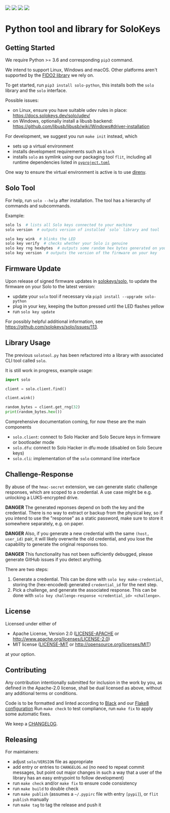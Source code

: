 ![](https://img.shields.io/pypi/l/solo-python.svg?style=flat) ![](https://img.shields.io/pypi/pyversions/solo-python.svg?style=flat) ![](https://img.shields.io/pypi/v/solo-python.svg) ![](https://img.shields.io/pypi/wheel/solo-python.svg?style=flat)

# Python tool and library for SoloKeys

## Getting Started
We require Python >= 3.6 and corresponding `pip3` command.

We intend to support Linux, Windows and macOS. Other platforms aren't supported by the [FIDO2 library](https://github.com/Yubico/python-fido2) we rely on.

To get started, run `pip3 install solo-python`, this installs both the `solo` library and the `solo` interface.

Possible issues:

- on Linux, ensure you have suitable udev rules in place: <https://docs.solokeys.dev/solo/udev/>
- on Windows, optionally install a libusb backend: <https://github.com/libusb/libusb/wiki/Windows#driver-installation>

For development, we suggest you run `make init` instead, which

- sets up a virtual environment
- installs development requirements such as `black`
- installs `solo` as symlink using our packaging tool `flit`, including all runtime dependencies listed in [`pyproject.toml`](pyproject.toml)

One way to ensure the virtual environment is active is to use [direnv](https://direnv.net/).

## Solo Tool
For help, run `solo --help` after installation. The tool has a hierarchy of commands and subcommands.

Example:

```bash
solo ls  # lists all Solo keys connected to your machine
solo version  # outputs version of installed `solo` library and tool

solo key wink  # blinks the LED
solo key verify  # checks whether your Solo is genuine
solo key rng hexbytes  # outputs some random hex bytes generated on your key
solo key version  # outputs the version of the firmware on your key
```

## Firmware Update

Upon release of signed firmware updates in [solokeys/solo](https://github.com/solokeys/solo),
to update the firmware on your Solo to the latest version:

- update your `solo` tool if necessary via `pip3 install --upgrade solo-python`
- plug in your key, keeping the button pressed until the LED flashes yellow
- run `solo key update`

For possibly helpful additional information, see <https://github.com/solokeys/solo/issues/113>.

## Library Usage

The previous `solotool.py` has been refactored into a library with associated CLI tool called `solo`.

It is still work in progress, example usage:

```python
import solo

client = solo.client.find()

client.wink()

random_bytes = client.get_rng(32)
print(random_bytes.hex())
```

Comprehensive documentation coming, for now these are the main components

- `solo.client`: connect to Solo Hacker and Solo Secure keys in firmware or bootloader mode
- `solo.dfu`: connect to Solo Hacker in dfu mode (disabled on Solo Secure keys)
- `solo.cli`: implementation of the `solo` command line interface

## Challenge-Response

By abuse of the `hmac-secret` extension, we can generate static challenge responses,
which are scoped to a credential. A use case might be e.g. unlocking a LUKS-encrypted drive.

**DANGER** The generated reponses depend on both the key and the credential.
There is no way to extract or backup from the physical key, so if you intend to use the
"response" as a static password, make sure to store it somewhere separately, e.g. on paper.

**DANGER** Also, if you generate a new credential with the same `(host, user_id)` pair, it will likely
overwrite the old credential, and you lose the capability to generate the original responses
too.

**DANGER** This functionality has not been sufficiently debugged, please generate GitHub issues
if you detect anything.

There are two steps:

1. Generate a credential. This can be done with `solo key make-credential`, storing the
   (hex-encoded) generated `credential_id` for the next step.
2. Pick a challenge, and generate the associated response. This can be done with
   `solo key challenge-response <credential_id> <challenge>`.

## License

Licensed under either of

- Apache License, Version 2.0 ([LICENSE-APACHE](LICENSE-APACHE) or
  http://www.apache.org/licenses/LICENSE-2.0)
- MIT license ([LICENSE-MIT](LICENSE-MIT) or http://opensource.org/licenses/MIT)

at your option.

## Contributing

Any contribution intentionally submitted for inclusion in the work by you, as defined in the Apache-2.0 license, shall be dual licensed as above, without any additional terms or conditions.

Code is to be formatted and linted according to [Black](https://black.readthedocs.io/) and our [Flake8](http://flake8.pycqa.org/en/latest/) [configuration](.flake8)
Run `make check` to test compliance, run `make fix` to apply some automatic fixes.

We keep a [CHANGELOG](CHANGELOG.md).

## Releasing

For maintainers:

- adjust `solo/VERSION` file as appropriate
- add entry or entries to `CHANGELOG.md` (no need to repeat commit messages, but point out major changes
  in such a way that a user of the library has an easy entrypoint to follow development)
- run `make check` and/or `make fix` to ensure code consistency
- run `make build` to double check
- run `make publish` (assumes a `~/.pypirc` file with entry `[pypi]`), or `flit publish` manually
- run `make tag` to tag the release and push it

